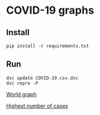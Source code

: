 # COVID-19 graphs

## Install

```
pip install -r requirements.txt
```

## Run

```
dvc update COVID-19.csv.dvc
dvc repro -P
```

[World graph](world.png)

[Highest number of cases](top.png)
